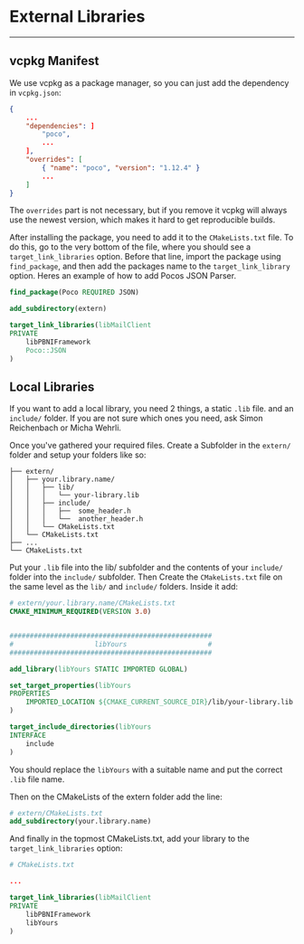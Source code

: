 # External Libraries
---

## vcpkg Manifest
We use vcpkg as a package manager, so you can just add the dependency in `vcpkg.json`:
```json
{
	...
	"dependencies": ]
		"poco",
		...
	],
	"overrides": [
		{ "name": "poco", "version": "1.12.4" }
		...
	]
}
```
The `overrides` part is not necessary, but if you remove it vcpkg will always use the newest version, which makes it hard to get reproducible builds.


After installing the package, you need to add it to the `CMakeLists.txt` file. To do this, go to the very bottom of the file, where you should see a `target_link_libraries` option. Before that line, import the package using `find_package`, and then add the packages name to the `target_link_library` option. Heres an example of how to add Pocos JSON Parser. 
```cmake
find_package(Poco REQUIRED JSON)

add_subdirectory(extern)

target_link_libraries(libMailClient
PRIVATE
	libPBNIFramework
	Poco::JSON
)
```


## Local Libraries

If you want to add a local library, you need 2 things, a static `.lib` file. and an `include/` folder. If you are not sure which ones you need, ask Simon Reichenbach or Micha Wehrli.

Once you've gathered your required files. Create a Subfolder in the `extern/` folder and setup your folders like so:
```
├── extern/
│   ├── your.library.name/
│   │   ├── lib/
│   │   │   └── your-library.lib
│   │   ├── include/
│   │   │   ├──  some_header.h
│   │   │   └──  another_header.h
│   │   └── CMakeLists.txt
│   └── CMakeLists.txt
├── ...
└── CMakeLists.txt
```
Put your `.lib` file into the lib/ subfolder and the contents of your `include/` folder into the `include/` subfolder. Then Create the `CMakeLists.txt` file on the same level as the `lib/` and `include/` folders. Inside it add:
```cmake
# extern/your.library.name/CMakeLists.txt
CMAKE_MINIMUM_REQUIRED(VERSION 3.0)


##################################################
#                    libYours                    #
##################################################

add_library(libYours STATIC IMPORTED GLOBAL)

set_target_properties(libYours
PROPERTIES
	IMPORTED_LOCATION ${CMAKE_CURRENT_SOURCE_DIR}/lib/your-library.lib
)

target_include_directories(libYours
INTERFACE
	include
)
```
You should replace the `libYours` with a suitable name and put the correct `.lib` file name.

Then on the CMakeLists of the extern folder add the line:
```cmake
# extern/CMakeLists.txt
add_subdirectory(your.library.name)
```

And finally in the topmost CMakeLists.txt, add your library to the  `target_link_libraries` option:
```cmake
# CMakeLists.txt

...

target_link_libraries(libMailClient
PRIVATE
	libPBNIFramework
    libYours
)
```